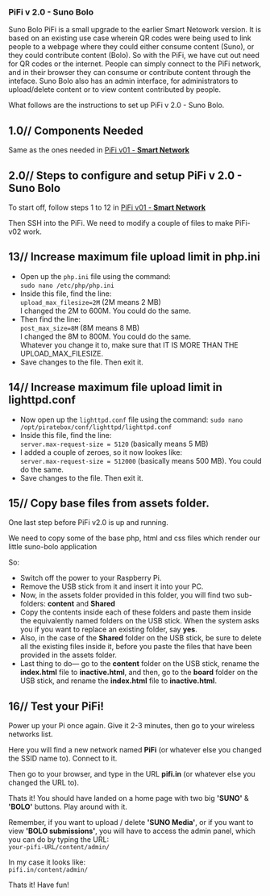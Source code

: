 ### PiFi v 2.0 - Suno Bolo
Suno Bolo PiFi is a small upgrade to the earlier Smart Netowork version. It is based on an existing use case wherein QR codes were being used to link people to a webpage where they could either consume content (Suno), or they could contribute content (Bolo). So with the PiFi, we have cut out need for QR codes or the internet. People can simply connect to the PiFi network, and in their browser they can consume or contribute content through the inteface. Suno Bolo also has an admin interface, for administrators to upload/delete content or to view content contributed by people.

What follows are the instructions to set up PiFi v 2.0 - Suno Bolo.

## 1.0// Components Needed

Same as the ones needed in <a href="https://github.com/silvergravel/PiFi/tree/master/v01-smart_network" target="_blank">PiFi v01 - <strong>Smart Network</strong></a><br>

## 2.0// Steps to configure and setup PiFi v 2.0 - Suno Bolo

To start off, follow steps 1 to 12 in <a href="https://github.com/silvergravel/PiFi/tree/master/v01-smart_network" target="_blank">PiFi v01 - <strong>Smart Network</strong></a><br>

Then SSH into the PiFi. We need to modify a couple of files to make PiFi-v02 work.

## 13// Increase maximum file upload limit in php.ini

- Open up the `php.ini` file using the command:<br>
`sudo nano /etc/php/php.ini`
- Inside this file, find the line:<br>
`upload_max_filesize=2M` (2M means 2 MB)<br>
I changed the 2M to 600M. You could do the same.
- Then find the line:<br>
`post_max_size=8M` (8M means 8 MB)<br>
I changed the 8M to 800M. You could do the same.<br>
Whatever you change it to, make sure that IT IS MORE THAN THE UPLOAD_MAX_FILESIZE.
- Save changes to the file. Then exit it.


## 14// Increase maximum file upload limit in lighttpd.conf

- Now open up the `lighttpd.conf` file using the command:
`sudo nano /opt/piratebox/conf/lighttpd/lighttpd.conf`<br>
- Inside this file, find the line:<br>
`server.max-request-size = 5120` (basically means 5 MB)
- I added a couple of zeroes, so it now lookes like:<br>
`server.max-request-size = 512000` (basically means 500 MB). You could do the same.
- Save changes to the file. Then exit it.


## 15// Copy base files from assets folder.
One last step before PiFi v2.0 is up and running. 

We need to copy some of the base php, html and css files which render our little suno-bolo application

So:
- Switch off the power to your Raspberry Pi. 
- Remove the USB stick from it and insert it into your PC.
- Now, in the assets folder provided in this folder, you will find two sub-folders: **content** and **Shared**
- Copy the contents inside each of these folders and paste them inside the equivalently named folders on the USB stick. When the system asks you if you want to replace an existing folder, say **yes**.
- Also, in the case of the **Shared** folder on the USB stick, be sure to delete all the existing files inside it, before you paste the files that have been provided in the assets folder.
- Last thing to do— go to the **content** folder on the USB stick, rename the **index.html** file to **inactive.html**, and then, go to the **board** folder on the USB stick, and rename the **index.html** file to **inactive.html**.

## 16// Test your PiFi!
Power up your Pi once again. Give it 2-3 minutes, then go to your wireless networks list.

Here you will find a new network named **PiFi** (or whatever else you changed the SSID name to). Connect to it.

Then go to your browser, and type in the URL **pifi.in** (or whatever else you changed the URL to).

Thats it! You should have landed on a home page with two big **'SUNO'** & **'BOLO'** buttons. Play around with it.

Remember, if you want to upload / delete **'SUNO Media'**, or if you want to view **'BOLO submissions'**, you will have to access the admin panel, which you can do by typing the URL:<br> 
`your-pifi-URL/content/admin/`<br>

In my case it looks like:<br>
`pifi.in/content/admin/`<br>

Thats it! Have fun!
